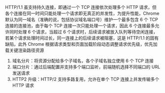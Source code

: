 HTTP/1.1 虽支持持久连接，即通过一个 TCP 连接依次处理多个 HTTP 请求，但各个连接在同一时间只能处理一个请求即无真正的并发性，为提升性能，Chrome 默认为同一域名（准确的说，包括协议域名端口号）维护一个最多包含 6 个 TCP 连接的连接池，由于每个 TCP 连接一次只能处理一个请求，因此 6 个连接最多允许同时处理 6 个请求，当超过 6 个请求时，后续请求被放入队列等待空闲连接，若某个请求处理时间过长，同一连接上的后续请求被阻塞，这是 HTTP/1.1 的固有缺陷，此外 Chrome 根据请求类型和页面加载阶段动态调整请求优先级，优先加载关键渲染路径资源

1. 域名分片：将资源分配给多个子域名，各个子域名独立使用 6 个 TCP 连接
2. 端口分片：通过后端配置并支持多个端口监听，前端随机选择不同端口的 URL 发送请求
3. HTTP2 升级：HTTP/2 支持多路复用，允许在单个 TCP 连接上并发传输多个 HTTP 请求
